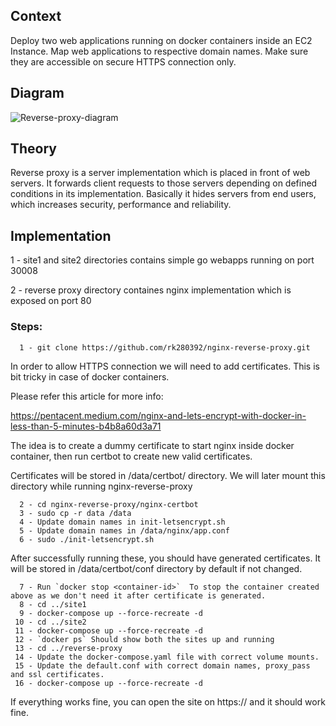 ## Context

Deploy two web applications running on docker containers inside an EC2 Instance. Map web applications to respective domain names. Make sure they are accessible on secure HTTPS connection only.

## Diagram

![Reverse-proxy-diagram](https://user-images.githubusercontent.com/43488291/189527405-d892f904-32b4-4be8-8432-846bcb5058ff.png)

## Theory

Reverse proxy is a server implementation which is placed in front of web servers. It forwards client requests to those servers depending on defined conditions in its implementation. Basically it hides servers from end users, which increases security, performance and reliability.

## Implementation

   1 - site1 and site2 directories contains simple go webapps running on port 30008

   2 - reverse proxy directory containes nginx implementation which is exposed on port 80

###   Steps:
   
      1 - git clone https://github.com/rk280392/nginx-reverse-proxy.git

In order to allow HTTPS connection we will need to add certificates. This is bit tricky in case of docker containers.

Please refer this article for more info:

https://pentacent.medium.com/nginx-and-lets-encrypt-with-docker-in-less-than-5-minutes-b4b8a60d3a71

The idea is to create a dummy certificate to start nginx inside docker container, then run certbot to create new valid certificates.

Certificates will be stored in /data/certbot/ directory. We will later mount this directory while running nginx-reverse-proxy

      2 - cd nginx-reverse-proxy/nginx-certbot
      3 - sudo cp -r data /data
      4 - Update domain names in init-letsencrypt.sh
      5 - Update domain names in /data/nginx/app.conf
      6 - sudo ./init-letsencrypt.sh

After successfully running these, you should have generated certificates. It will be stored in /data/certbot/conf directory by default if not changed.

      7 - Run `docker stop <container-id>`  To stop the container created above as we don't need it after certificate is generated. 
      8 - cd ../site1
      9 - docker-compose up --force-recreate -d
     10 - cd ../site2
     11 - docker-compose up --force-recreate -d
     12 - `docker ps` Should show both the sites up and running
     13 - cd ../reverse-proxy
     14 - Update the docker-compose.yaml file with correct volume mounts.
     15 - Update the default.conf with correct domain names, proxy_pass and ssl certificates.
     16 - docker-compose up --force-recreate -d

If everything works fine, you can open the site on https://<domain-name> and it should work fine.


